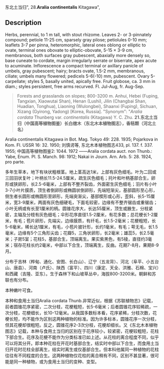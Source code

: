 东北土当归",
28.**Aralia continentalis** Kitagawa",

## Description
Herbs, perennial, to 1 m tall, with stout rhizome. Leaves 2- or 3-pinnately compound; petiole 11-25 cm, sparsely gray pilose; petiolules 0-10 mm; leaflets 3-7 per pinna, heteromorphic, lateral ones oblong or elliptic to ovate, terminal ones obovate to elliptic-obovate, 5-15 × 3-9 cm, membranous, both surfaces gray pubescent, abaxially more densely so, base cuneate to cordate, margin irregularly serrate or biserrate, apex acute to acuminate. Inflorescence a compact terminal or axillary panicle of umbels, gray pubescent; hairy; bracts ovate, 1.5-2 mm, membranous, ciliate; umbels many flowered; pedicels 5-6(-10) mm, pubescent. Ovary 5-carpellate; styles 5, basally united, apically free. Fruit globose, ca. 3 mm in diam.; styles persistent, free arms recurved. Fl. Jul-Aug, fr. Aug-Sep.

> Forests and grasslands on slopes; 800-3200 m. Anhui, Hebei (Fuping, Tangxian, Xiaowutai Shan), Henan (Lushi), Jilin (Changbai Shan, Huadian, Tonghua), Liaoning (Wulongbei), Shaanxi (Fuping), Sichuan, Xizang (Gyirong, Yadong) [Korea, Russia].
  "Synonym": "*Aralia cordata* Thunberg var. *continentalis* (Kitagawa) Y. C. Zhu.
**21.东北土当归（中国高等植物图鉴）长白楤木（东北木本植物图志），香秸颗（河北土名）**

Aralia continentalis Kitagawa in Bot. Mag. Tokyo 49: 228. 1935; Pojarkova in Kom. Fl. USSR 16: 32. 1950; 刘慎谔等, 东北木本植物图志433, pl. 137. f. 337. 1955; 中国高等植物图鉴2: 1044. 1972 ——Aralia cordata auct. non Thunb.: Yabe, Enum. Pl. S. Manch. 98: 1912; Nakai in Journ. Arn. Arb. 5: 28. 1924, pro parte.

多年生草本，地下有块状粗根茎。地上茎高达1米，上部有灰色细毛。叶为二回或三回羽状复叶；叶柄长11.5-24.5厘米，疏生灰色细毛；托叶和叶柄基部合生，卵形或狭卵形，长2.5-6毫米，上部有不整齐裂齿，外面密生灰色细毛；羽片有小叶3-7小叶片膜质，顶生者倒卵形或椭圆状倒卵形，先端短渐尖，基部圆形至心形，侧生者长圆形或椭圆形至卵形，先端突渐尖，基部楔形或心形，歪斜，长5-15厘米，宽3-9厘米，两面有灰色细硬毛，下面毛较密，边缘有不整齐锯齿或重锯齿；小叶无柄或有长至1厘米的柄。圆锥花序大，长达55厘米，顶生或腋生，分枝紧密，主轴及分枝有灰色细毛；伞形花序直径1.5-2厘米，有花多数；总花梗长1-2厘米，有毛；苞片卵形，先端尖，边缘膜质，有纤毛，长1.5-2毫米；花梗粗短，长5-6毫米，稀长达1厘米，有毛，小苞片披针形，长约1毫米，有毛；萼无毛，长1.5毫米，边缘有5个三角形尖齿；花瓣5，三角状卵形，长2毫米；雄蕊5，长2.5毫米；子房5室；花柱5，基部合生，顶端离生。果实紫黑色，有5稜，直径约3毫米；宿存花柱长约2毫米，中部以下合生，顶端离生，反曲。花期7-8月，果期8-9月。

分布于吉林（桦甸、通化、安图、长白山）、辽宁（五龙背）、河北（阜平、小五台山、唐县）、河南（卢氏）、陕西（富平）、四川（康定、天全、洪雅、石棉、宝兴）和西藏（吉隆、亚东）。生于森林下和山坡草丛中，海拔800-3200米。朝鲜和苏联也有分布。

本种嫩叶可食。

本种和食用土当归Aralia cordata Thunb.非常近似，根据《苏联植物志》记载，前者圆锥花序紧密，二次分枝，花梗粗短，长5-6毫米；后者圆锥花序较稀疏，一次分枝，花梗细长，长10-12毫米。从我国多数标本看，花序紧稀，分枝次数，花梗长短，均不能作为区别这两种植物的标准。因为许多标本，圆锥花序一次分枝，但其花梗却很粗短。反之，圆锥花序2-3次分枝，花梗却细长。又《东北木本植物图志》记载，本种与食用土当归的区别在于花序较小，较紧密，花梗较粗短，花柱下部合生。花序及花梗不能作为分类标准已如上述。从花柱的离合程度不同，似乎可以将其分开。即本种花柱在开花时基部合生，结实时中部以下合生，而食用土当归开花时花柱全部离生，结实时离生或仅基部合生。但本科他属同一种植物的花柱往往有不同程度的合生。这两种植物仅花柱的离合稍有不同，区别不甚显著，很可能是同一种植物，或为食用土当归的变种、变型。

